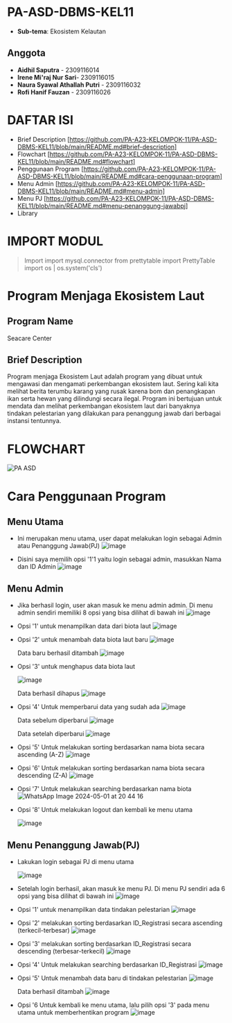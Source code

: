 # PA-ASD-DBMS-KEL11
* **Sub-tema**: Ekosistem Kelautan
## Anggota
* **Aidhil Saputra** - 2309116014
* **Irene Mi'raj Nur Sari**- 2309116015
* **Naura Syawal Athallah Putri** - 2309116032
* **Rofi Hanif Fauzan** - 2309116026

# DAFTAR ISI
* Brief Description [https://github.com/PA-A23-KELOMPOK-11/PA-ASD-DBMS-KEL11/blob/main/README.md#brief-description]
* Flowchart [https://github.com/PA-A23-KELOMPOK-11/PA-ASD-DBMS-KEL11/blob/main/README.md#flowchart]
* Penggunaan Program [https://github.com/PA-A23-KELOMPOK-11/PA-ASD-DBMS-KEL11/blob/main/README.md#cara-penggunaan-program]
* Menu Admin [https://github.com/PA-A23-KELOMPOK-11/PA-ASD-DBMS-KEL11/blob/main/README.md#menu-admin]
* Menu PJ [https://github.com/PA-A23-KELOMPOK-11/PA-ASD-DBMS-KEL11/blob/main/README.md#menu-penanggung-jawabpj]
* Library

# IMPORT MODUL
> Import import mysql.connector
> from prettytable import PrettyTable
> import os | os.system('cls')

# Program Menjaga Ekosistem Laut
## Program Name
Seacare Center
## Brief Description
Program menjaga Ekosistem Laut adalah program yang dibuat untuk mengawasi dan mengamati perkembangan ekosistem laut. Sering kali kita melihat berita terumbu karang yang rusak karena bom dan penangkapan ikan serta hewan yang dilindungi secara ilegal. Program ini bertujuan untuk mendata dan melihat perkembangan ekosistem laut dari banyaknya tindakan pelestarian yang dilakukan para penanggung jawab dari berbagai instansi tentunnya. 
# FLOWCHART
![PA ASD](https://github.com/PA-A23-KELOMPOK-11/PA-ASD-DBMS-KEL11/assets/144671469/83163775-e027-4314-af27-5a21ca9facdd)


# Cara Penggunaan Program
## Menu Utama
* Ini merupakan menu utama, user dapat melakukan login sebagai Admin atau Penanggung Jawab(PJ)
  ![image](https://github.com/PA-A23-KELOMPOK-11/PA-ASD-DBMS-KEL11/assets/144798359/3c56880a-ba0f-4d8d-8341-5ef2f94a5111)
  
* Disini saya memilih opsi '1'1 yaitu login sebagai admin, masukkan Nama dan ID Admin
  ![image](https://github.com/PA-A23-KELOMPOK-11/PA-ASD-DBMS-KEL11/assets/144798359/f6c0ea49-9060-49fe-8495-0eb2bff1a5e4)

## Menu Admin
* Jika berhasil login, user akan masuk ke menu admin admin. Di menu admin sendiri memiliki 8 opsi yang bisa dilihat di bawah ini
  ![image](https://github.com/PA-A23-KELOMPOK-11/PA-ASD-DBMS-KEL11/assets/144798359/d5c97efb-2c2b-4413-8d49-152605467f41)

* Opsi '1' untuk menampilkan data dari biota laut
  ![image](https://github.com/PA-A23-KELOMPOK-11/PA-ASD-DBMS-KEL11/assets/144798359/bb64edcf-63f9-4ffe-ac88-b76eff1c4511)

* Opsi '2' untuk menambah data biota laut baru
  ![image](https://github.com/PA-A23-KELOMPOK-11/PA-ASD-DBMS-KEL11/assets/144798359/9a859435-68eb-45c5-9d16-29538ffa5b5c)
  
  Data baru berhasil ditambah
  ![image](https://github.com/PA-A23-KELOMPOK-11/PA-ASD-DBMS-KEL11/assets/144798359/e3329b64-c81e-4245-9d59-cf4c28fbbd3f)

* Opsi '3' untuk menghapus data biota laut
  
  ![image](https://github.com/PA-A23-KELOMPOK-11/PA-ASD-DBMS-KEL11/assets/144798359/97768033-61fa-4572-b3cb-7884592916e2)

  Data berhasil dihapus
  ![image](https://github.com/PA-A23-KELOMPOK-11/PA-ASD-DBMS-KEL11/assets/144798359/0455eae3-ce31-4fa7-9214-fe93abaeabcd)

* Opsi '4' Untuk memperbarui data yang sudah ada
  ![image](https://github.com/PA-A23-KELOMPOK-11/PA-ASD-DBMS-KEL11/assets/144798359/6e174ee5-b76a-47c1-aaba-677d0b510bd8)

  Data sebelum diperbarui
  ![image](https://github.com/PA-A23-KELOMPOK-11/PA-ASD-DBMS-KEL11/assets/144798359/a54c221e-a3c5-454b-ae22-346acbea7ad7)

  Data setelah diperbarui
  ![image](https://github.com/PA-A23-KELOMPOK-11/PA-ASD-DBMS-KEL11/assets/144798359/be81ab70-04c1-4931-aa58-631f740ae8ac)

* Opsi '5' Untuk melakukan sorting berdasarkan nama biota secara ascending (A-Z)
  ![image](https://github.com/PA-A23-KELOMPOK-11/PA-ASD-DBMS-KEL11/assets/144798359/0e919598-752f-4312-a481-2d7c449aa3b6)

* Opsi '6' Untuk melakukan sorting berdasarkan nama biota secara descending (Z-A)
  ![image](https://github.com/PA-A23-KELOMPOK-11/PA-ASD-DBMS-KEL11/assets/144798359/f8def990-274d-4826-a633-1a8fb83805b1)

* Opsi '7' Untuk melakukan searching berdasarkan nama biota
  ![WhatsApp Image 2024-05-01 at 20 44 16](https://github.com/PA-A23-KELOMPOK-11/PA-ASD-DBMS-KEL11/assets/144798359/b66e5595-aecb-421b-a69c-294f933d298b)

* Opsi '8' Untuk melakukan logout dan kembali ke menu utama

  ![image](https://github.com/PA-A23-KELOMPOK-11/PA-ASD-DBMS-KEL11/assets/144798359/d8a8b15c-5d21-4005-82bd-f44ebe1f3f81)

## Menu Penanggung Jawab(PJ)

* Lakukan login sebagai PJ di menu utama
  
  ![image](https://github.com/PA-A23-KELOMPOK-11/PA-ASD-DBMS-KEL11/assets/144798359/a2b43f6b-9d9b-4642-8655-2cc98374e977)

* Setelah login berhasil, akan masuk ke menu PJ. Di menu PJ sendiri ada 6 opsi yang bisa dilihat di bawah ini
  ![image](https://github.com/PA-A23-KELOMPOK-11/PA-ASD-DBMS-KEL11/assets/144798359/8380f694-0794-49b0-9c78-40a22eb60206)

* Opsi '1' untuk menampilkan data tindakan pelestarian
  ![image](https://github.com/PA-A23-KELOMPOK-11/PA-ASD-DBMS-KEL11/assets/144798359/2d099f90-2825-4ec5-b632-2fa09626dc90)

* Opsi '2' melakukan sorting berdasarkan ID_Registrasi secara ascending (terkecil-terbesar)
  ![image](https://github.com/PA-A23-KELOMPOK-11/PA-ASD-DBMS-KEL11/assets/144798359/f3d1c9ee-e085-40f1-9a0b-5ea69e2ddd0c)

* Opsi '3' melakukan sorting berdasarkan ID_Registrasi secara descending (terbesar-terkecil)
  ![image](https://github.com/PA-A23-KELOMPOK-11/PA-ASD-DBMS-KEL11/assets/144798359/0075d233-97a9-4d38-be17-c10be6294d17)

* Opsi '4' Untuk melakukan searching berdasarkan ID_Registrasi
  ![image](https://github.com/PA-A23-KELOMPOK-11/PA-ASD-DBMS-KEL11/assets/144798359/6caba6a5-9a7a-4cae-9c4c-9df9c7a96ea5)

* Opsi '5' Untuk menambah data baru di tindakan pelestarian
  ![image](https://github.com/PA-A23-KELOMPOK-11/PA-ASD-DBMS-KEL11/assets/144798359/3358f3fe-a730-4c19-9d9c-45029f19264b)

  Data berhasil ditambah
  ![image](https://github.com/PA-A23-KELOMPOK-11/PA-ASD-DBMS-KEL11/assets/144798359/5b52b31f-67c5-439f-8ac9-148298c25301)

* Opsi '6 Untuk kembali ke menu utama, lalu pilih opsi '3' pada menu utama untuk memberhentikan program
  ![image](https://github.com/PA-A23-KELOMPOK-11/PA-ASD-DBMS-KEL11/assets/144798359/36c7a40b-7ea5-44fc-af70-e287dd4a85e7)












  



